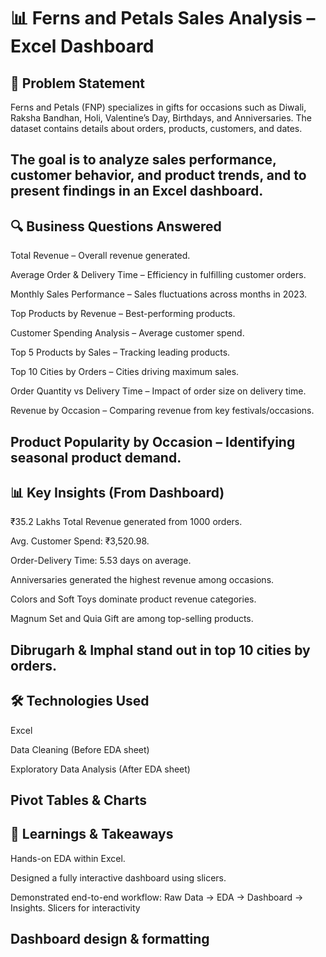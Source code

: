 # 📊 Ferns and Petals Sales Analysis – Excel Dashboard

## 📝 Problem Statement

Ferns and Petals (FNP) specializes in gifts for occasions such as Diwali, Raksha Bandhan, Holi, Valentine’s Day, Birthdays, and Anniversaries.
The dataset contains details about orders, products, customers, and dates.

The goal is to analyze sales performance, customer behavior, and product trends, and to present findings in an Excel dashboard.
---

## 🔍 Business Questions Answered

Total Revenue – Overall revenue generated.

Average Order & Delivery Time – Efficiency in fulfilling customer orders.

Monthly Sales Performance – Sales fluctuations across months in 2023.

Top Products by Revenue – Best-performing products.

Customer Spending Analysis – Average customer spend.

Top 5 Products by Sales – Tracking leading products.

Top 10 Cities by Orders – Cities driving maximum sales.

Order Quantity vs Delivery Time – Impact of order size on delivery time.

Revenue by Occasion – Comparing revenue from key festivals/occasions.

Product Popularity by Occasion – Identifying seasonal product demand.
---

## 📊 Key Insights (From Dashboard)

₹35.2 Lakhs Total Revenue generated from 1000 orders.

Avg. Customer Spend: ₹3,520.98.

Order-Delivery Time: 5.53 days on average.

Anniversaries generated the highest revenue among occasions.

Colors and Soft Toys dominate product revenue categories.

Magnum Set and Quia Gift are among top-selling products.

Dibrugarh & Imphal stand out in top 10 cities by orders.
---

## 🛠️ Technologies Used

Excel

Data Cleaning (Before EDA sheet)

Exploratory Data Analysis (After EDA sheet)

Pivot Tables & Charts
---

## 🚀 Learnings & Takeaways

Hands-on EDA within Excel.

Designed a fully interactive dashboard using slicers.

Demonstrated end-to-end workflow: Raw Data → EDA → Dashboard → Insights.
Slicers for interactivity

Dashboard design & formatting
---
